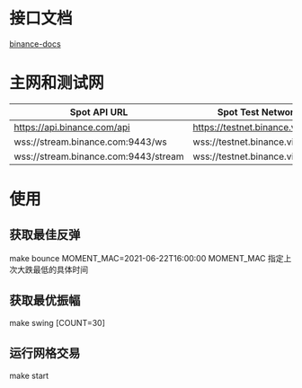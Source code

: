 # 接口文档
[binance-docs](https://binance-docs.github.io/apidocs/spot/cn/#ed913b7357)

# 主网和测试网
| Spot API URL                         | Spot Test Network URL               |
| ------------------------------------ | ----------------------------------- |
| https://api.binance.com/api          | https://testnet.binance.vision/api  |
| wss://stream.binance.com:9443/ws     | wss://testnet.binance.vision/ws     |
| wss://stream.binance.com:9443/stream | wss://testnet.binance.vision/stream |

# 使用
## 获取最佳反弹
make bounce MOMENT_MAC=2021-06-22T16:00:00
MOMENT_MAC 指定上次大跌最低的具体时间

## 获取最优振幅
make swing [COUNT=30]

## 运行网格交易
make start
